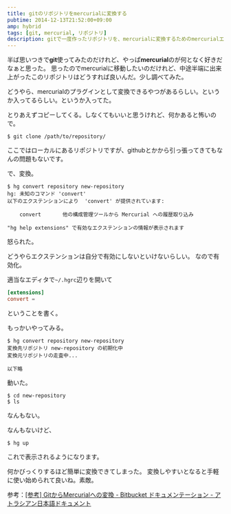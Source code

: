 ```yaml
---
title: gitのリポジトリをmercurialに変換する
pubtime: 2014-12-13T21:52:00+09:00
amp: hybrid
tags: [git, mercurial, リポジトリ]
description: gitで一度作ったリポジトリを、mercurialに変換するためのmercurialエクステンションの紹介です。
---
```


半ば思いつきで**git**使ってみたのだけれど、やっぱ**mercurial**のが何となく好きだなぁと思った。
思ったのでmercurialに移動したいのだけれど、中途半端に出来上がったこのリポジトリはどうすれば良いんだ。少し調べてみた。

どうやら、mercurialのプラグインとして変換できるやつがあるらしい。というか入ってるらしい。というか入ってた。

とりあえずコピーしてくる。しなくてもいいと思うけれど、何かあると怖いので。
``` shell
$ git clone /path/to/repository/
```
ここではローカルにあるリポジトリですが、githubとかから引っ張ってきてもなんの問題もないです。

で、変換。
``` shell
$ hg convert repository new-repository
hg: 未知のコマンド 'convert'
以下のエクステンションにより  'convert' が提供されています:

    convert       他の構成管理ツールから Mercurial への履歴取り込み

"hg help extensions" で有効なエクステンションの情報が表示されます
```
怒られた。

どうやらエクステンションは自分で有効にしないといけないらしい。
なので有効化。

適当なエディタで`~/.hgrc`辺りを開いて
``` toml
[extensions]
convert =
```
ということを書く。

もっかいやってみる。
``` shell
$ hg convert repository new-repository
変換先リポジトリ new-repository の初期化中
変換元リポジトリの走査中...

以下略
```

動いた。

``` shell
$ cd new-repository
$ ls
```
なんもない。

なんもないけど、
``` shell
$ hg up
```
これで表示されるようになります。

何かびっくりするほど簡単に変換できてしまった。
変換しやすいとなると手軽に使い始められて良いね。素敵。

参考：[[参考] GitからMercurialへの変換 - Bitbucket ドキュメンテーション - アトラシアン日本語ドキュメント](https://confluence.atlassian.co.jp/pages/viewpage.action?pageId=25133099)
